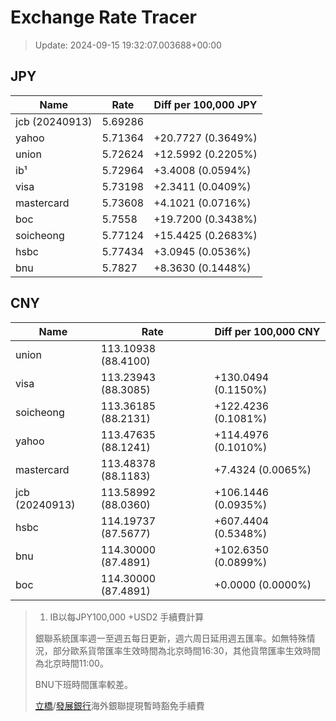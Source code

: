 # Exchange Rate Tracer

> Update: 2024-09-15 19:32:07.003688+00:00

## JPY

| Name           |    Rate | Diff per 100,000 JPY   |
|----------------|---------|------------------------|
| jcb (20240913) | 5.69286 |                        |
| yahoo          | 5.71364 | +20.7727 (0.3649%)     |
| union          | 5.72624 | +12.5992 (0.2205%)     |
| ib¹            | 5.72964 | +3.4008 (0.0594%)      |
| visa           | 5.73198 | +2.3411 (0.0409%)      |
| mastercard     | 5.73608 | +4.1021 (0.0716%)      |
| boc            | 5.7558  | +19.7200 (0.3438%)     |
| soicheong      | 5.77124 | +15.4425 (0.2683%)     |
| hsbc           | 5.77434 | +3.0945 (0.0536%)      |
| bnu            | 5.7827  | +8.3630 (0.1448%)      |

## CNY

| Name           | Rate                | Diff per 100,000 CNY   |
|----------------|---------------------|------------------------|
| union          | 113.10938	(88.4100) |                        |
| visa           | 113.23943	(88.3085) | +130.0494 (0.1150%)    |
| soicheong      | 113.36185	(88.2131) | +122.4236 (0.1081%)    |
| yahoo          | 113.47635	(88.1241) | +114.4976 (0.1010%)    |
| mastercard     | 113.48378	(88.1183) | +7.4324 (0.0065%)      |
| jcb (20240913) | 113.58992	(88.0360) | +106.1446 (0.0935%)    |
| hsbc           | 114.19737	(87.5677) | +607.4404 (0.5348%)    |
| bnu            | 114.30000	(87.4891) | +102.6350 (0.0899%)    |
| boc            | 114.30000	(87.4891) | +0.0000 (0.0000%)      |


> 1. IB以每JPY100,000 +USD2 手續費計算
>
> 銀聯系統匯率週一至週五每日更新，週六周日延用週五匯率。如無特殊情況，部分歐系貨幣匯率生效時間為北京時間16:30，其他貨幣匯率生效時間為北京時間11:00。
>
> BNU下班時間匯率較差。
>
> [立橋](https://www.wlbank.com.mo/uploads/ueditor/file/20181211/1544536513900230.pdf)/[發展銀行](https://www.mdb.com.mo/Service_Charges_20230728.pdf)海外銀聯提現暫時豁免手續費

